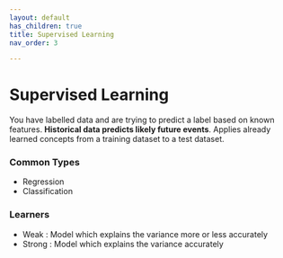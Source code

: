 ```yaml
---
layout: default
has_children: true
title: Supervised Learning
nav_order: 3

---
```

# Supervised Learning

You have labelled data and are trying to predict a label based on known features. **Historical data predicts likely future events**. Applies already learned concepts from a training dataset to a test dataset.

### Common Types

* Regression
* Classification

### Learners

* Weak : Model which explains the variance more or less accurately
* Strong : Model which explains the variance accurately